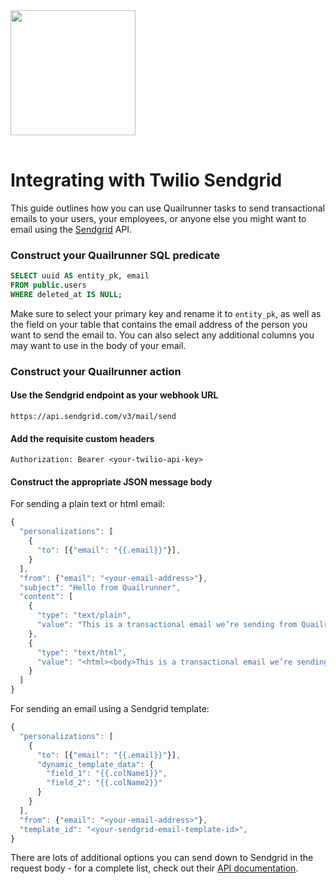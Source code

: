 <img src="https://assets.twilio.com/public_assets/ui-assets/0.0.26/img/auth0/Sendgrid.svg" width="200" style="margin-bottom: 16px;">

# Integrating with Twilio Sendgrid

This guide outlines how you can use Quailrunner tasks to send transactional emails to your users, your employees, or anyone else you might want to email using the [Sendgrid](https://sendgrid.com/en-us) API.

### Construct your Quailrunner SQL predicate

```sql
SELECT uuid AS entity_pk, email
FROM public.users
WHERE deleted_at IS NULL;
```

Make sure to select your primary key and rename it to `entity_pk`, as well as the field on your table that contains the email address of the person you want to send the email to. You can also select any additional columns you may want to use in the body of your email.

### Construct your Quailrunner action

#### Use the Sendgrid endpoint as your webhook URL

```
https://api.sendgrid.com/v3/mail/send
```

#### Add the requisite custom headers

```
Authorization: Bearer <your-twilio-api-key>
```

#### Construct the appropriate JSON message body

For sending a plain text or html email:

```js
{
  "personalizations": [
    {
      "to": [{"email": "{{.email}}"}],
    }
  ],
  "from": {"email": "<your-email-address>"},
  "subject": "Hello from Quailrunner",
  "content": [
    {
      "type": "text/plain",
      "value": "This is a transactional email we’re sending from Quailrunner and Sendgrid!"
    },
    {
      "type": "text/html",
      "value": "<html><body>This is a transactional email we’re sending from Quailrunner and Sendgrid!</body></html>"
    }
  ]
}
```

For sending an email using a Sendgrid template:

```js
{
  "personalizations": [
    {
      "to": [{"email": "{{.email}}"}],
      "dynamic_template_data": {
        "field_1": "{{.colName1}}",
        "field_2": "{{.colName2}}"
      }
    }
  ],
  "from": {"email": "<your-email-address>"},
  "template_id": "<your-sendgrid-email-template-id>",
}
```

There are lots of additional options you can send down to Sendgrid in the request body - for a complete list, check out their [API documentation](https://www.twilio.com/docs/sendgrid/api-reference/mail-send/mail-send#request-body).
